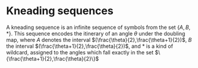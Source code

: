 # Kneading sequences
A kneading sequence is an infinite sequence of symbols from the set $\{A,B,*\}$. This sequence encodes the itinerary of an angle $\theta$ under the doubling map, where $A$ denotes the interval $(\frac{\theta}{2},\frac{\theta+1}{2})$, $B$ the interval  $(\frac{\theta+1}{2},\frac{\theta}{2})$, and $*$ is a kind of wildcard, assigned to the angles which fall exactly in the set $\{\frac{\theta+1}{2},\frac{\theta}{2}\}$